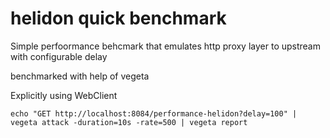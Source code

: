 # helidon quick benchmark
Simple perfoormance behcmark that emulates http proxy layer to upstream with configurable delay

benchmarked with help of vegeta

Explicitly using WebClient
```
echo "GET http://localhost:8084/performance-helidon?delay=100" | vegeta attack -duration=10s -rate=500 | vegeta report
```

                                
